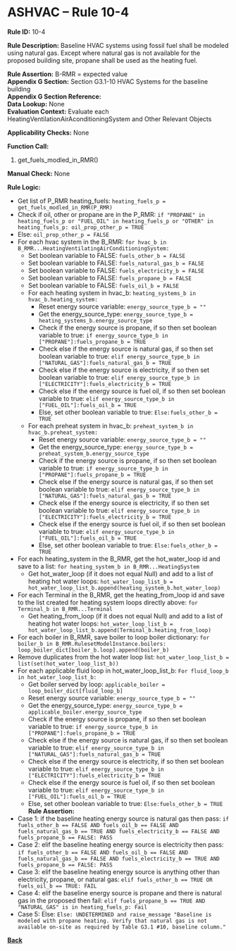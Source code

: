 # ASHVAC – Rule 10-4  

**Rule ID:** 10-4  
 
**Rule Description:** Baseline HVAC systems using fossil fuel shall be modeled using natural gas. Except where natural gas is not available for the proposed building site, propane shall be used as the heating fuel.  

**Rule Assertion:** B-RMR = expected value                                           
**Appendix G Section:** Section G3.1-10 HVAC Systems for the baseline building   
**Appendix G Section Reference:**   
**Data Lookup:** None   
**Evaluation Context:** Evaluate each HeatingVentilationAirAconditioningSystem and Other Relevant Objects  

**Applicability Checks:**   None 

**Function Call:**  

1. get_fuels_modled_in_RMR()  

**Manual Check:** None   

**Rule Logic:**     
- Get list of P_RMR heating_fuels: `heating_fuels_p = get_fuels_modled_in_RMR(P_RMR)`
- Check if oil, other or propane are in the P_RMR: `if "PROPANE" in heating_fuels_p or "FUEL_OIL" in heating_fuels_p or "OTHER" in heating_fuels_p: oil_prop_other_p = TRUE`
- Else: `oil_prop_other_p = FALSE`
- For each hvac system in the B_RMR: `for hvac_b in B_RMR...HeatingVentilatingAirConditioningSystem:`
    - Set boolean variable to FALSE: `fuels_other_b = FALSE`
    - Set boolean variable to FALSE: `fuels_natural_gas_b = FALSE`
    - Set boolean variable to FALSE: `fuels_electricity_b = FALSE`
    - Set boolean variable to FALSE: `fuels_propane_b = FALSE`
    - Set boolean variable to FALSE: `fuels_oil_b = FALSE`
    - For each heating system in hvac_b: `heating_systems_b in hvac_b.heating_system:`
        - Reset energy source variable: `energy_source_type_b = ""`
        - Get the energy_source_type: `energy_source_type_b = heating_systems_b.energy_source_type`
        - Check if the energy source is propane, if so then set boolean variable to true: `if energy_source_type_b in ["PROPANE"]:fuels_propane_b = TRUE`
        - Check else if the energy source is natural gas, if so then set boolean variable to true: `elif energy_source_type_b in ["NATURAL_GAS"]:fuels_natural_gas_b = TRUE`
        - Check else if the energy source is electricity, if so then set boolean variable to true: `elif energy_source_type_b in ["ELECTRICITY"]:fuels_electricity_b = TRUE`
        - Check else if the energy source is fuel oil, if so then set boolean variable to true: `elif energy_source_type_b in ["FUEL_OIL"]:fuels_oil_b = TRUE`
        - Else, set other boolean variable to true: `Else:fuels_other_b = TRUE`    
    - For each preheat system in hvac_b: `preheat_system_b in hvac_b.preheat_system:`
        - Reset energy source variable: `energy_source_type_b = ""`
        - Get the energy_source_type: `energy_source_type_b = preheat_system_b.energy_source_type`
        - Check if the energy source is propane, if so then set boolean variable to true: `if energy_source_type_b in ["PROPANE"]:fuels_propane_b = TRUE`
        - Check else if the energy source is natural gas, if so then set boolean variable to true: `elif energy_source_type_b in ["NATURAL_GAS"]:fuels_natural_gas_b = TRUE`
        - Check else if the energy source is electricity, if so then set boolean variable to true: `elif energy_source_type_b in ["ELECTRICITY"]:fuels_electricity_b = TRUE`
        - Check else if the energy source is fuel oil, if so then set boolean variable to true: `elif energy_source_type_b in ["FUEL_OIL"]:fuels_oil_b = TRUE`
        - Else, set other boolean variable to true: `Else:fuels_other_b = TRUE`  
- For each heating_system in the B_RMR, get the hot_water_loop id and save to a list: `for heating_system_b in B_RMR...HeatingSystem`
    - Get hot_water_loop (if it does not equal Null) and add to a list of heating hot water loops: `hot_water_loop_list_b = hot_water_loop_list_b.append(heating_system_b.hot_water_loop)`
- For each Terminal in the B_RMR, get the heating_from_loop id and save to the list created for heating system loops directly above: `for Terminal_b in B_RMR...Terminal`
    - Get heating_from_loop (if it does not equal Null) and add to a list of heating hot water loops: `hot_water_loop_list_b = hot_water_loop_list_b.append(Terminal_b.heating_from_loop)`
- For each boiler in B_RMR, save boiler to loop boiler dictionary: `for boiler_b in B_RMR.RulesetModelInstance.boilers: loop_boiler_dict[boiler_b.loop].append(boiler_b)`
- Remove duplicates from the hot water loop list: `hot_water_loop_list_b = list(set(hot_water_loop_list_b))`
- For each applicable fluid loop in hot_water_loop_list_b: `For fluid_loop_b in hot_water_loop_list_b:`
    - Get boiler served by loop: `applicable_boiler = loop_boiler_dict[fluid_loop_b]`
    - Reset energy source variable: `energy_source_type_b = ""`
    - Get the energy_source_type: `energy_source_type_b = applicable_boiler.energy_source_type`
    - Check if the energy source is propane, if so then set boolean variable to true: `if energy_source_type_b in ["PROPANE"]:fuels_propane_b = TRUE`
    - Check else if the energy source is natural gas, if so then set boolean variable to true: `elif energy_source_type_b in ["NATURAL_GAS"]:fuels_natural_gas_b = TRUE`
    - Check else if the energy source is electricity, if so then set boolean variable to true: `elif energy_source_type_b in ["ELECTRICITY"]:fuels_electricity_b = TRUE`
    - Check else if the energy source is fuel oil, if so then set boolean variable to true: `elif energy_source_type_b in ["FUEL_OIL"]:fuels_oil_b = TRUE`
    - Else, set other boolean variable to true: `Else:fuels_other_b = TRUE`  
**Rule Assertion:**  
- Case 1: if the baseline heating energy source is natural gas then pass: `if fuels_other_b == FALSE AND fuels_oil_b == FALSE AND fuels_natural_gas_b == TRUE AND fuels_electricity_b == FALSE AND fuels_propane_b == FALSE: PASS`
- Case 2: elif the baseline heating energy source is electricity then pass: `if fuels_other_b == FALSE AND fuels_oil_b == FALSE AND fuels_natural_gas_b == FALSE AND fuels_electricity_b == TRUE AND fuels_propane_b == FALSE: PASS`
- Case 3: elif the baseline heating energy source is anything other than electricity, propane, or natural gas: `elif fuels_other_b == TRUE OR fuels_oil_b == TRUE: FAIL`
- Case 4: elif the baseline energy source is propane and there is natural gas in the proposed then fail: `elif fuels_propane_b == TRUE AND "NATURAL_GAS" is in heating_fuels_p: Fail`
- Case 5: Else: `Else: UNDETERMINED and raise_message "Baseline is modeled with propane heating. Verify that natural gas is not available on-site as required by Table G3.1 #10, baseline column."`
    


 **[Back](../_toc.md)**
